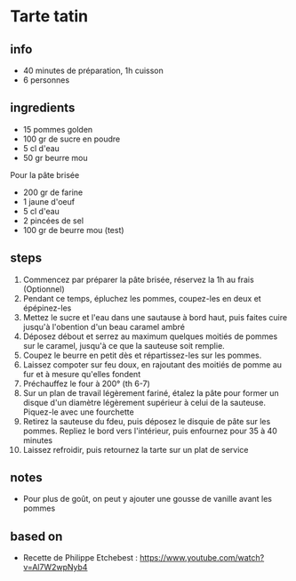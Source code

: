 # Tarte tatin

## info  
* 40 minutes de préparation, 1h cuisson
* 6 personnes

## ingredients
* 15 pommes golden
* 100 gr de sucre en poudre
* 5 cl d'eau
* 50 gr beurre mou

Pour la pâte brisée
* 200 gr de farine
* 1 jaune d'oeuf
* 5 cl d'eau
* 2 pincées de sel
* 100 gr de beurre mou (test)

## steps  
1. Commencez par préparer la pâte brisée, réservez la 1h au frais (Optionnel)
2. Pendant ce temps, épluchez les pommes, coupez-les en deux et épépinez-les
3. Mettez le sucre et l'eau dans une sautause à bord haut, puis faites cuire jusqu'à l'obention d'un beau caramel ambré
4. Déposez débout et serrez au maximum quelques moitiés de pommes sur le caramel, jusqu'à ce que la sauteuse soit remplie. 
5. Coupez le beurre en petit dès et répartissez-les sur les pommes.
6. Laissez compoter sur feu doux, en rajoutant des moitiés de pomme au fur et à mesure qu'elles fondent
7. Préchauffez le four à 200° (th 6-7)
8. Sur un plan de travail légèrement fariné, étalez la pâte pour former un disque d'un diamètre légèrement supérieur à celui de la sauteuse. Piquez-le avec une fourchette
9. Retirez la sauteuse du fdeu, puis déposez le disquie de pâte sur les pommes. Repliez le bord vers l'intérieur, puis enfournez pour 35 à 40 minutes
10. Laissez refroidir, puis retournez la tarte sur un plat de service

## notes  
* Pour plus de goût, on peut y ajouter une gousse de vanille avant les pommes


## based on  
* Recette de Philippe Etchebest : https://www.youtube.com/watch?v=Al7W2wpNyb4
